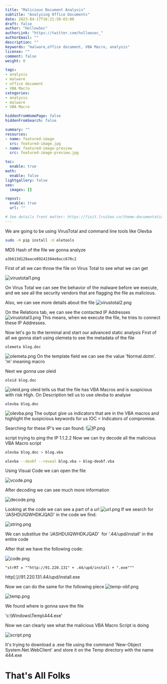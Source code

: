 ```yaml
---
title: "Malicious Document Analysis"
subtitle: "Analyzing Office Documents"
date: 2023-04-17T16:21:50-03:00
draft: false
author: "HollowSec"
authorLink: "https://twitter.com/hollowsec_"
authorEmail: ""
description: ""
keywords: "malware,office document, VBA Macro, analysis"
license: ""
comment: false
weight: 0

tags:
- analysis
- malware
- office document
- VBA Macro
categories:
- analysis
- malware
- VBA Macro

hiddenFromHomePage: false
hiddenFromSearch: false

summary: ""
resources:
- name: featured-image
  src: featured-image.jpg
- name: featured-image-preview
  src: featured-image-preview.jpg

toc:
  enable: true
math:
  enable: false
lightgallery: false
seo:
  images: []

repost:
  enable: true
  url: ""

# See details front matter: https://fixit.lruihao.cn/theme-documentation-content/#front-matter
---
```


We are going to be using VirusTotal and command line tools like Olevba
``` bash
sudo -H pip install -U oletools
```

MD5 Hash of the file we gonna analyze
```
a3b613d128aace09241504e8acc678c2
```

First of all we can throw the file on Virus Total to see what we can get

![virustotal1.png](/img/virustotal1.png)



On Virus Total we can see the behavior of the malware before we execute, and we see all the security vendors that are flagging the file as malicious.

Also, we can see more details about the file
![virustotal2.png](/img/virustotal2.png)



On the Relations tab, we can see the contacted IP Addresses
![virustotal3.png](/img/virustotal3.png)
This means, when we execute the file, he tries to connect these IP Addresses.


Now let's go to the terminal and start our advanced static analysis
First of all we gonna start using olemeta to see the metadata of the file
```
olemeta blog.doc
```
![olemeta.png](/img/olemeta.png)
On the template field we can see the value 'Normal.dotm'. 'm' meaning macro

Next we gonna use oleid

```
oleid blog.doc
```

![oleid.png](/img/oleid.png)
oleid tells us that the file has VBA Macros and is suspicious with risk High. On Description tell us to use olevba to analyse

```
olevba blog.doc
```

![olevba.png](/img/olevba.png)
The output give us indicators that are in the VBA macros and highlight the suspicious keywords for us
IOC = Indicators of compromise.

Searching for these IP's we can found:
!![IP.png](/img/IP.png)

script trying to ping the IP 1.1.2.2
Now we can try decode all the malicious VBA Macro script

```bash
olevba blog.doc > blog.vba

olevba --deobf --reveal blog.vba > blog-deobf.vba
```

Using Visual Code we can open the file

![vcode.png](/img/vcode.png)

After decoding we can see much more information

![decode.png](/img/decode.png)


Looking at the code we can see a part of a url
![url.png](/img/url.png)
If we search for 'JASHDUIQWHDKJQAD' in the code we find:

![string.png](/img/string.png)

We can substitue the 'JASHDUIQWHDKJQAD'  for '.44/upd/install' in the entire code

After that we have the following code:

![code.png](/img/code.png)

```
"strRT = ""http://91.220.131" + .44/upd/install + ".exe"""
```

http[:]//91.220.131.44/upd/install.exe


Now we can do the same for the following piece
![temp-obf.png](/img/temp-obf.png)

![temp.png](/img/temp.png)

We found where is gonna save the file

'c:\Windows\Temp\444.exe'

Now we can clearly see what the malicious VBA Macro Script is doing

![script.png](/img/script.png)

It's trying to download a .exe file using the command 'New-Object System.Net.WebClient' and store it on the Temp directory with the name 444.exe



# That's All Folks
